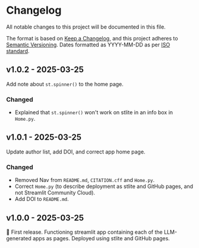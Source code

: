 # Changelog

All notable changes to this project will be documented in this file.

The format is based on [Keep a Changelog](https://keepachangelog.com/en/1.1.0/),
and this project adheres to [Semantic Versioning](https://semver.org/spec/v2.0.0.html). Dates formatted as YYYY-MM-DD as per [ISO standard](https://www.iso.org/iso-8601-date-and-time-format.html).

## v1.0.2 - 2025-03-25

Add note about `st.spinner()` to the home page.

### Changed

* Explained that `st.spinner()` won't work on stlite in an info box in `Home.py`.

## v1.0.1 - 2025-03-25

Update author list, add DOI, and correct app home page.

### Changed

* Removed Nav from `README.md`, `CITATION.cff` and `Home.py`.
* Correct `Home.py` (to describe deployment as stlite and GitHub pages, and not Streamlit Community Cloud).
* Add DOI to `README.md`.

## v1.0.0 - 2025-03-25

🌱 First release. Functioning streamlit app containing each of the LLM-generated apps as pages. Deployed using stlite and GitHub pages.
